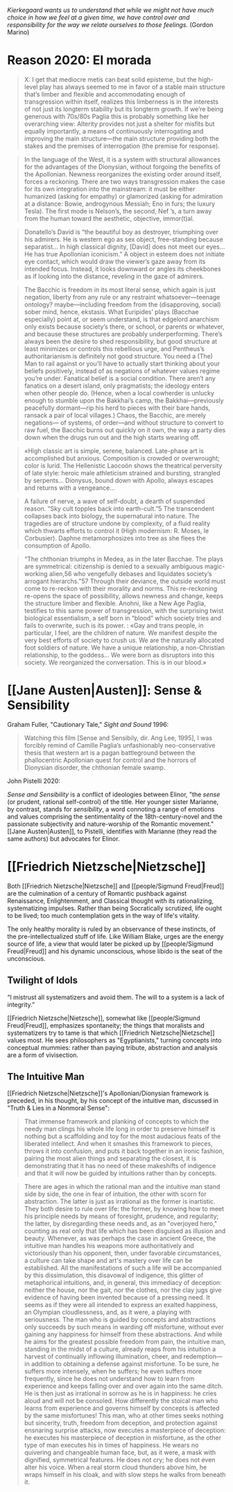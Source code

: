 _Kierkegaard wants us to understand that while we might not have much choice in how we feel at a given time, we have control over and responsibility for the way we relate ourselves to those feelings._ (Gordon Marino)

# Reason 2020: El morada

> X: I get that mediocre metis can beat solid episteme, but the high-level play has always seemed to me in favor of a stable main structure that’s limber and flexible and accommodating enough of transgression within itself, realizes this limberness is in the interests of not just its longterm stability but its longterm growth. If we’re being generous with 70s/80s Paglia this is probably something like her overarching view: Alterity provides not just a shelter for misfits but equally importantly, a means of continuously interrogating and improving the main structure—the main structure providing both the stakes and the premises of interrogation (the premise for response).

> In the language of the West, it is a system with structural allowances for the advantages of the Dionysian, without forgoing the benefits of the Apollonian. Newness reorganizes the existing order around itself, forces a reckoning. There are two ways transgression makes the case for its own integration into the mainstream: it must be either humanized (asking for empathy) or glamorized (asking for admiration at a distance: Bowie, androgynous Messiah; Eno in furs; the luxury Tesla). The first mode is Nelson’s, the second, Nef ’s, a turn away from the human toward the aesthetic, objective, immor(t)al.

> Donatello’s David is “the beautiful boy as destroyer, triumphing over his admirers. He is western ego as sex object, free-standing because separatist... In high classical dignity, [David] does not meet our eyes... He has true Apollonian iconicism.” A object in esteem does not initiate eye contact, which would draw the viewer’s gaze away from its intended focus. Instead, it looks downward or angles its cheekbones as if looking into the distance, reveling in the gaze of admirers.

> The Bacchic is freedom in its most literal sense, which again is just negation, liberty from any rule or any restraint whatsoever—teenage ontology? maybe—including freedom from the (disapproving, social) sober mind, hence, ekstasis. What Euripides’ plays (Bacchae especially) point at, or seem understand, is that edgelord anarchism only exists because society’s there, or school, or parents or whatever, and because these structures are probably underperforming. There’s always been the desire to shed responsibility, but good structure at least minimizes or controls this rebellious urge, and Pentheus’s authoritarianism is definitely not good structure. You need a (The) Man to rail against or you’ll have to actually start thinking about your beliefs positively, instead of as negations of whatever values regime you’re under. Fanatical belief is a social condition. There aren’t any fanatics on a desert island, only pragmatists; the ideology enters when other people do. (Hence, when a local cowherder is unlucky enough to stumble upon the Bakkhai’s camp, the Bakkhai—previously peacefully dormant—rip his herd to pieces with their bare hands, ransack a pair of local villages.) Chaos, the Bacchic, are merely negations— of systems, of order—and without structure to convert to raw fuel, the Bacchic burns out quickly on it own, the way a party dies down when the drugs run out and the high starts wearing off.

> «High classic art is simple, serene, balanced. Late-phase art is accomplished but anxious. Composition is crowded or overwrought; color is lurid. The Hellenistic Laocoön shows the theatrical perversity of late style: heroic male athleticism strained and bursting, strangled by serpents... Dionysus, bound down with Apollo, always escapes and returns with a vengeance...

> A failure of nerve, a wave of self-doubt, a dearth of suspended reason. “Sky cult topples back into earth-cult.”5 The transcendent collapses back into biology, the supernatural into nature. The tragedies are of structure undone by complexity, of a fluid reality which thwarts efforts to control it (High modernism: R. Moses, le Corbusier). Daphne metamorphosizes into tree as she flees the consumption of Apollo.

> “The chthonian triumphs in Medea, as in the later Bacchae. The plays are symmetrical: citizenship is denied to a sexually ambiguous magic-working alien,56 who vengefully debases and liquidates society’s arrogant hierarchs.”57 Through their deviance, the outside world must come to re-reckon with their morality and norms. This re-reckoning re-opens the space of possibility, allows newness and change, keeps the structure limber and flexible. Anohni, like a New Age Paglia, testifies to this same power of transgression, with the surprising twist biological essentialism, a self born in “blood” which society tries and fails to overwrite, such is its power. : «Gay and trans people, in particular, I feel, are the children of nature. We manifest despite the very best efforts of society to crush us. We are the naturally allocated foot soldiers of nature. We have a unique relationship, a non-Christian relationship, to the goddess... We were born as disruptors into this society. We reorganized the conversation. This is in our blood.»

# [[Jane Austen|Austen]]: Sense & Sensibility

Graham Fuller, "Cautionary Tale," _Sight and Sound_ 1996:

> Watching this film [Sense and Sensibily, dir. Ang Lee, 1995], I was forcibly remind of Camille Paglia’s unfashionably neo-conservative thesis that western art is a pagan battleground between the phallocentric Apollonian quest for control and the horrors of Dionysian disorder, the chthonian female swamp.

John Pistelli 2020:

_Sense and Sensibility_ is a conflict of ideologies between Elinor, "the _sense_ (or prudent, rational self-control) of the title. Her younger sister Marianne, by contrast, stands for _sensibility_, a word connoting a range of emotions and values comprising the sentimentality of the 18th-century-novel and the passionate subjectivity and nature-worship of the Romantic movement." [[Jane Austen|Austen]], to Pistelli, identifies with Marianne (they read the same authors) but advocates for Elinor.

# [[Friedrich Nietzsche|Nietzsche]]

Both [[Friedrich Nietzsche|Nietzsche]] and [[people/Sigmund Freud|Freud]] are the culmination of a century of Romantic pushback against Renaissance, Enlightenment, and Classical thought with its rationalizing, systematizing impulses. Rather than being Socratically scrutized, life ought to be lived; too much contemplation gets in the way of life's vitality. 

The only healthy morality is ruled by an observance of these instincts, of the pre-intellectualized stuff of life. Like William Blake, urges are the energy source of life, a view that would later be picked up by [[people/Sigmund Freud|Freud]] and his dynamic unconscious, whose libido is the seat of the unconscious.


## Twilight of Idols

“I mistrust all systematizers and avoid them. The will to a system is a lack of integrity.”

[[Friedrich Nietzsche|Nietzsche]], somewhat like [[people/Sigmund Freud|Freud]], emphasizes spontaneity; the things that moralists and systematizers try to tame is that which [[Friedrich Nietzsche|Nietzsche]] values most. He sees philosophers as "Egyptianists," turning concepts into conceptual mummies: rather than paying tribute, abstraction and analysis are a form of vivisection. 


## The Intuitive Man

[[Friedrich Nietzsche|Nietzsche]]'s Apollonian/Dionysian framework is preceded, in his thought, by his concept of the intuitive man, discussed in "Truth & Lies in a Nonmoral Sense":

> That immense framework and planking of concepts to which the needy man clings his whole life long in order to preserve himself is nothing but a scaffolding and toy for the most audacious feats of the liberated intellect. And when it smashes this framework to pieces, throws it into confusion, and puts it back together in an ironic fashion, pairing the most alien things and separating the closest, it is demonstrating that it has no need of these makeshifts of indigence and that it will now be guided by intuitions rather than by concepts.

> There are ages in which the rational man and the intuitive man stand side by side, the one in fear of intuition, the other with scorn for abstraction. The latter is just as irrational as the former is inartistic. They both desire to rule over life: the former, by knowing how to meet his principle needs by means of foresight, prudence, and regularity; the latter, by disregarding these needs and, as an "overjoyed hero," counting as real only that life which has been disguised as illusion and beauty. Whenever, as was perhaps the case in ancient Greece, the intuitive man handles his weapons more authoritatively and victoriously than his opponent, then, under favorable circumstances, a culture can take shape and art's mastery over life can be established. All the manifestations of such a life will be accompanied by this dissimulation, this disavowal of indigence, this glitter of metaphorical intuitions, and, in general, this immediacy of deception: neither the house, nor the gait, nor the clothes, nor the clay jugs give evidence of having been invented because of a pressing need. It seems as if they were all intended to express an exalted happiness, an Olympian cloudlessness, and, as it were, a playing with seriousness. The man who is guided by concepts and abstractions only succeeds by such means in warding off misfortune, without ever gaining any happiness for himself from these abstractions. And while he aims for the greatest possible freedom from pain, the intuitive man, standing in the midst of a culture, already reaps from his intuition a harvest of continually inflowing illumination, cheer, and redemption—in addition to obtaining a defense against misfortune. To be sure, he suffers more intensely, when he suffers; he even suffers more frequently, since he does not understand how to learn from experience and keeps falling over and over again into the same ditch. He is then just as irrational in sorrow as he is in happiness: he cries aloud and will not be consoled. How differently the stoical man who learns from experience and governs himself by concepts is affected by the same misfortunes! This man, who at other times seeks nothing but sincerity, truth, freedom from deception, and protection against ensnaring surprise attacks, now executes a masterpiece of deception: he executes his masterpiece of deception in misfortune, as the other type of man executes his in times of happiness. He wears no quivering and changeable human face, but, as it were, a mask with dignified, symmetrical features. He does not cry; he does not even alter his voice. When a real storm cloud thunders above him, he wraps himself in his cloak, and with slow steps he walks from beneath it.

